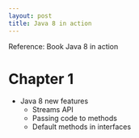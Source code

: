 ```yaml
---
layout: post
title: Java 8 in action
---
```

Reference: Book Java 8 in action

# Chapter 1
- Java 8 new features
  - Streams API
  - Passing code to methods
  - Default methods in interfaces
  
